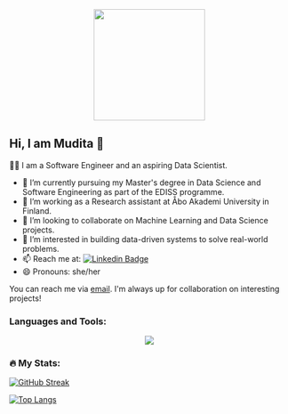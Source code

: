 <div id="header" align="center">
  <img src="https://media.giphy.com/media/v1.Y2lkPTc5MGI3NjExOTc5ZTlmOGFjN2I2YTZiMjczZjFlODllN2M4MWU3NGZmODdiNDc2NCZjdD1n/hpXdHPfFI5wTABdDx9/giphy.gif" width="200"/>
</div>

## Hi, I am Mudita 👋

:woman_technologist: I am a Software Engineer and an aspiring Data Scientist.

- 🔭 I’m currently pursuing my Master's degree in Data Science and Software Engineering as part of the EDISS programme.
- 🌱 I’m working as a Research assistant at Åbo Akademi University in Finland.
- 👯 I’m looking to collaborate on Machine Learning and Data Science projects.
- 🤔 I’m interested in building data-driven systems to solve real-world problems.
- 📫 Reach me at: [![Linkedin Badge](https://img.shields.io/badge/-muditashakya-blue?style=flat&logo=Linkedin&logoColor=white)](https://linkedin.com/in/mudita-shakya)
- 😄 Pronouns: she/her

You can reach me via <a href="mailto:mudita67@gmail.com">email</a>. I'm always up for collaboration on interesting projects!

### Languages and Tools: 
<p align="center">
  <a href="https://skillicons.dev">
    <img src="https://skillicons.dev/icons?i=python,c,javascript,nodejs,angular,react,flask,mongodb,mysql,postgresql,dynamodb,aws,git,pandas&perline=5" />
  </a>
</p>

### :fire: My Stats:

[![GitHub Streak](http://github-readme-streak-stats.herokuapp.com?user=lhamu&theme=dark&background=000000)](https://git.io/streak-stats)

[![Top Langs](https://github-readme-stats.vercel.app/api/top-langs/?username=lhamu&layout=compact&theme=vision-friendly-dark)](https://github.com/anuraghazra/github-readme-stats)
